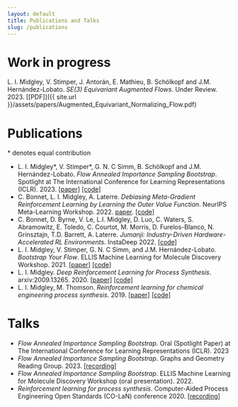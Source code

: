 ```yaml
---
layout: default
title: Publications and Talks
slug: /publications
---
```


# Work in progress 

L. I. Midgley, V. Stimper, J. Antorán, E. Mathieu, B. Schölkopf and J.M. Hernández-Lobato. *SE(3) Equivariant Augmented Flows*. Under Review. 2023. [[PDF]]({{ site.url }}/assets/papers/Augmented_Equivariant_Normalizing_Flow.pdf)

# Publications
\* denotes equal contribution
 - L. I. Midgley\*, V. Stimper\*, G. N. C Simm, B. Schölkopf and J.M. Hernández-Lobato. *Flow Annealed Importance Sampling Bootstrap*. Spotlight at The International Conference for Learning Representations (ICLR). 2023. [[paper]](https://arxiv.org/abs/2208.01893) [[code]](https://github.com/lollcat/fab-torch)
 - C. Bonnet, L. I. Midgley, A. Laterre. *Debiasing Meta-Gradient Reinforcement Learning by Learning the Outer Value Function*. NeurIPS Meta-Learning Workshop. 2022. [paper](https://arxiv.org/abs/2211.10550). [[code]](https://github.com/instadeepai/outer-value-function-meta-rl)
 - C. Bonnet, D. Byrne, V. Le, L.I. Midgley, D. Luo, C. Waters, S. Abramowitz, E. Toledo, C. Courtot, M. Morris, D. Furelos-Blanco, N. Grinsztajn, T.D. Barrett, A. Laterre. *Jumanji: Industry-Driven Hardware-Accelerated RL Environments*. InstaDeep 2022. [[code]](https://github.com/instadeepai/jumanji)
 - L. I. Midgley, V. Stimper, G. N. C Simm, and J.M. Hernández-Lobato. *Bootstrap Your Flow*. ELLIS Machine Learning for Molecule Discovery Workshop. 2021. [[paper]](https://arxiv.org/abs/2111.11510) [[code]](https://github.com/lollcat/FAB-2021)
 - L. I. Midgley. *Deep Reinforcement Learning for Process Synthesis*. arxiv:2009.13265. 2020. [[paper]](https://arxiv.org/abs/2009.13265) [[code]](https://github.com/lollcat/DistillationTrain-Gym)
 - L. I. Midgley, M. Thomson. *Reinforcement learning for chemical engineering process synthesis*. 2019. [[paper]](https://zenodo.org/record/3556549#.ZBXGN9LP1kg) [[code]](https://github.com/lollcat/RL-Process-Design)

# Talks
 - *Flow Annealed Importance Sampling Bootstrap*. Oral (Spotlight Paper) at The International Conference for Learning Representations (ICLR). 2023
 - *Flow Annealed Importance Sampling Bootstrap*. Graphs and Geometry Reading Group. 2023. [[recording]](https://www.youtube.com/watch?v=xQQXvOWu9nE&t=5001s&ab_channel=ValenceDiscovery)
 - *Flow Annealed Importance Sampling Bootstrap*. ELLIS Machine Learning for Molecule Discovery Workshop (oral presentation). 2022.
 - *Reinforcement learning for process synthesis*. Computer-Aided Process Engineering Open Standards (CO-LaN) conference 2020. [[recording]](https://www.colan.org/videos/distillation-gym/)
